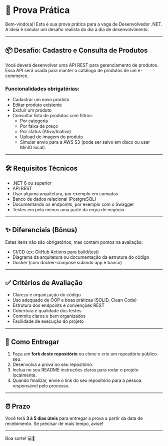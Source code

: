 # 🧪 Prova Prática

Bem-vindo(a)! Esta é sua prova prática para a vaga de Desenvolvedor .NET. A ideia é simular um desafio realista do dia a dia de desenvolvimento.

---

## 📦 Desafio: Cadastro e Consulta de Produtos

Você deverá desenvolver uma API REST para gerenciamento de produtos. Essa API será usada para manter o catálogo de produtos de um e-commerce.

### Funcionalidades obrigatórias:

- Cadastrar um novo produto
- Editar produto existente
- Excluir um produto
- Consultar lista de produtos com filtros:
  - Por categoria
  - Por faixa de preço
  - Por status (Ativo/Inativo)
  - Upload de imagem do produto
  - Simular envio para a AWS S3 (pode ser salvo em disco ou usar MinIO local)

---

## 🛠️ Requisitos Técnicos

- .NET 6 ou superior
- API REST
- Usar alguma arquitetura, por exemplo em camadas
- Banco de dados relacional (PostgreSQL)
- Documentando os endpoints, por exemplo com o Swagger
- Testes em pelo menos uma parte da regra de negócio

---

## ✨ Diferenciais (Bônus)

Estes itens não são obrigatórios, mas contam pontos na avaliação:

- CI/CD (ex: GitHub Actions para build/test)
- Diagrama da arquitetura ou documentação da estrutura do código
- Docker (com docker-compose subindo app e banco)

---

## ✅ Critérios de Avaliação

- Clareza e organização do código
- Uso adequado de OOP e boas práticas (SOLID, Clean Code)
- Estrutura dos endpoints e convenções REST
- Cobertura e qualidade dos testes
- Commits claros e bem organizados
- Facilidade de execução do projeto

---

## 🚀 Como Entregar

1. Faça um **fork deste repositório** ou clone e crie um repositório público seu.
2. Desenvolva a prova no seu repositório.
3. Inclua no seu README instruções claras para rodar o projeto localmente.
4. Quando finalizar, envie o link do seu repositório para a pessoa responsável pelo processo.

---

## ⏰ Prazo

Você terá **3 à 5 dias úteis** para entregar a prova a partir da data de recebimento. Se precisar de mais tempo, avise!

---

Boa sorte! 💻🚀